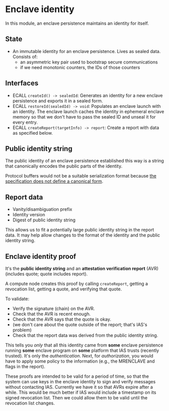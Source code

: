 # Enclave identity
In this module, an enclave persistence maintains an identity for itself.

## State
* An immutable identity for an enclave persistence. Lives as sealed data. Consists of:
  * an asymmetric key pair used to bootstrap secure communications
  * if we need monotonic counters, the IDs of those counters

## Interfaces
* ECALL `createId() -> sealedId`: Generates an identity for a new enclave persistence and exports it in a sealed form.
* ECALL `restoreId(sealedId) -> void`: Populates an enclave launch with an identity. The enclave launch caches the identity in ephemeral enclave memory so that we don't have to pass the sealed ID and unseal it for every entry.
* ECALL `createReport(targetInfo) -> report`: Create a report with data as specified below.

## Public identity string
The public identity of an enclave persistence established this way is a string that canonically encodes the public parts of the identity.

Protocol buffers would not be a suitable serialization format because [the specification does not define a canonical form](https://gist.github.com/kchristidis/39c8b310fd9da43d515c4394c3cd9510).

## Report data
* Vanity/disambiguation prefix
* Identity version
* Digest of public identity string

This allows us to fit a potentially large public identity string in the report data. It may help allow changes to the format of the identity and the public identity string.

## Enclave identity proof
It's the **public identity string** and an **attestation verification report** (AVR) (includes quote; quote includes report).

A compute node creates this proof by calling `createReport`, getting a revocation list, getting a quote, and verifying that quote.

To validate:
* Verify the signature (chain) on the AVR.
* Check that the AVR is recent enough.
* Check that the AVR says that the quote is okay.
* (we don't care about the quote outside of the report; that's IAS's problem)
* Check that the report data was derived from the public identity string.

This tells you *only* that all this identity came from **some** enclave persistence running **some** enclave program on **some** platform that IAS trusts (recently trusted). It's only the *authentication*. Next, for *authorization*, you would have to apply some policy to the information (e.g., the MRENCLAVE and flags in the report).

These proofs are intended to be valid for a period of time, so that the system can use keys in the enclave identity to sign and verify messages without contacting IAS. Currently we have it so that AVRs expire after a while. This would be much better if IAS would include a timestamp on its signed revocation list. Then we could allow them to be valid until the revocation list changes.
